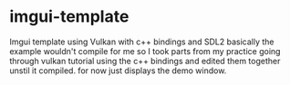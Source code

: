 # imgui-template
Imgui template using Vulkan with c++ bindings and SDL2
basically the example wouldn't compile for me so I took parts from my practice going through vulkan tutorial using the c++ bindings and edited them together unstil it compiled.
for now just displays the demo window.
